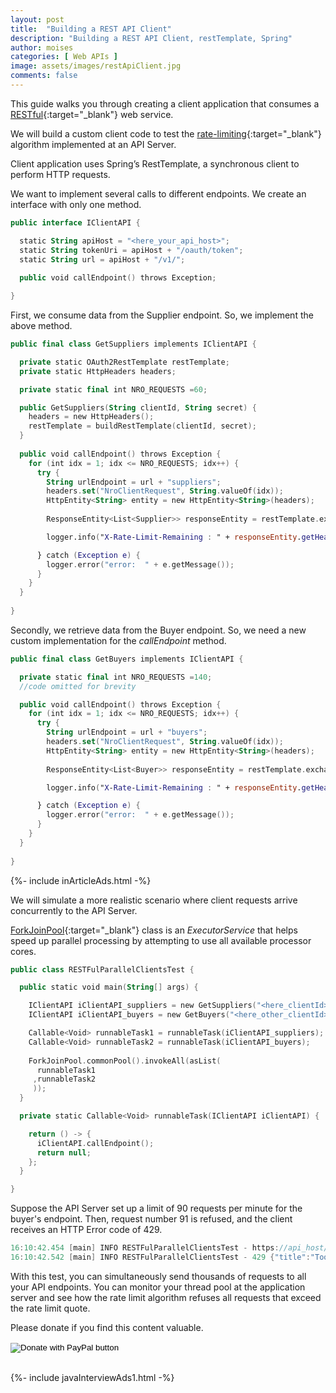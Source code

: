 ```yaml
---
layout: post
title:  "Building a REST API Client"
description: "Building a REST API Client, restTemplate, Spring"
author: moises
categories: [ Web APIs ]
image: assets/images/restApiClient.jpg
comments: false
---
```


This guide walks you through creating a client application that consumes a [RESTful](https://codersite.dev/rest-api-overview/){:target="_blank"} web service.

We will build a custom client code to test the [rate-limiting](https://codersite.dev/rate-limit/){:target="_blank"} algorithm implemented at an API Server.

Client application uses Spring’s RestTemplate, a synchronous client to perform HTTP requests.

We want to implement several calls to different endpoints. We create an interface with only one method.

```kotlin
public interface IClientAPI {

  static String apiHost = "<here_your_api_host>";
  static String tokenUri = apiHost + "/oauth/token";
  static String url = apiHost + "/v1/";
  
  public void callEndpoint() throws Exception;

}
```

First, we consume data from the Supplier endpoint. So, we implement the above method.

```kotlin
public final class GetSuppliers implements IClientAPI {

  private static OAuth2RestTemplate restTemplate;
  private static HttpHeaders headers;

  private static final int NRO_REQUESTS =60;

  public GetSuppliers(String clientId, String secret) {
    headers = new HttpHeaders();
    restTemplate = buildRestTemplate(clientId, secret);
  }
	
  public void callEndpoint() throws Exception {
    for (int idx = 1; idx <= NRO_REQUESTS; idx++) {
      try {
        String urlEndpoint = url + "suppliers";
        headers.set("NroClientRequest", String.valueOf(idx));
        HttpEntity<String> entity = new HttpEntity<String>(headers);
       
        ResponseEntity<List<Supplier>> responseEntity = restTemplate.exchange(urlEndpoint, HttpMethod.GET, entity, List.class);

        logger.info("X-Rate-Limit-Remaining : " + responseEntity.getHeaders().getFirst("X-Rate-Limit-Remaining"));

      } catch (Exception e) {
        logger.error("error:  " + e.getMessage());
      }
    }  
  }
  
}
```

Secondly, we retrieve data from the Buyer endpoint. So, we need a new custom implementation for the *callEndpoint* method.

```kotlin
public final class GetBuyers implements IClientAPI {

  private static final int NRO_REQUESTS =140;
  //code omitted for brevity

  public void callEndpoint() throws Exception {
    for (int idx = 1; idx <= NRO_REQUESTS; idx++) {
      try {
        String urlEndpoint = url + "buyers";
        headers.set("NroClientRequest", String.valueOf(idx));
        HttpEntity<String> entity = new HttpEntity<String>(headers);
       
        ResponseEntity<List<Buyer>> responseEntity = restTemplate.exchange(urlEndpoint, HttpMethod.GET, entity, List.class);

        logger.info("X-Rate-Limit-Remaining : " + responseEntity.getHeaders().getFirst("X-Rate-Limit-Remaining"));

      } catch (Exception e) {
        logger.error("error:  " + e.getMessage());
      }
    }  
  }
  
}
```

<div>
{%- include inArticleAds.html -%}
</div>

We will simulate a more realistic scenario where client requests arrive concurrently to the API Server.

[ForkJoinPool](https://docs.oracle.com/javase/8/docs/api/java/util/concurrent/ForkJoinPool.html){:target="_blank"} class is an *ExecutorService* that helps speed up parallel processing by attempting to use all available processor cores.

```kotlin
public class RESTFulParallelClientsTest {

  public static void main(String[] args) {

    IClientAPI iClientAPI_suppliers = new GetSuppliers("<here_clientId>","<here_secret>");
    IClientAPI iClientAPI_buyers = new GetBuyers("<here_other_clientId>","<here_other_secret>");

    Callable<Void> runnableTask1 = runnableTask(iClientAPI_suppliers);
    Callable<Void> runnableTask2 = runnableTask(iClientAPI_buyers);
		
    ForkJoinPool.commonPool().invokeAll(asList(
      runnableTask1
     ,runnableTask2
     ));
  }

  private static Callable<Void> runnableTask(IClientAPI iClientAPI) {

    return () -> {
      iClientAPI.callEndpoint();
      return null;
    };
  }

}
```
Suppose the API Server set up a limit of 90 requests per minute for the buyer's endpoint. Then, request number 91 is refused, and the client receives an HTTP Error code of 429.

```kotlin
16:10:42.454 [main] INFO RESTFulParallelClientsTest - https://api_host/v1/buyers Client request nro: 91
16:10:42.542 [main] INFO RESTFulParallelClientsTest - 429 {"title":"Too many request","status":429,"detail":"X-Rate-Limit-Retry-After-Seconds: 37","path":"/v1/buyers client: codersite.dev", "timeStamp":1696428642515}
```

With this test, you can simultaneously send thousands of requests to all your API endpoints. You can monitor your thread pool at the application server and see how the rate limit algorithm refuses all requests that exceed the rate limit quote.

Please donate if you find this content valuable.

<form action="https://www.paypal.com/donate" method="post" target="_top">
 <input type="hidden" name="hosted_button_id" value="UF4T364RTPPMJ" />
 <input type="image" src="https://www.paypalobjects.com/en_US/DK/i/btn/btn_donateCC_LG.gif" border="0" name="submit" title="PayPal - The safer, easier way to pay online!" alt="Donate with PayPal button" />
 <img alt="" border="0" src="https://www.paypal.com/en_DE/i/scr/pixel.gif" width="1" height="1" />
</form>
<br/>

<div>
{%- include javaInterviewAds1.html -%}
</div>